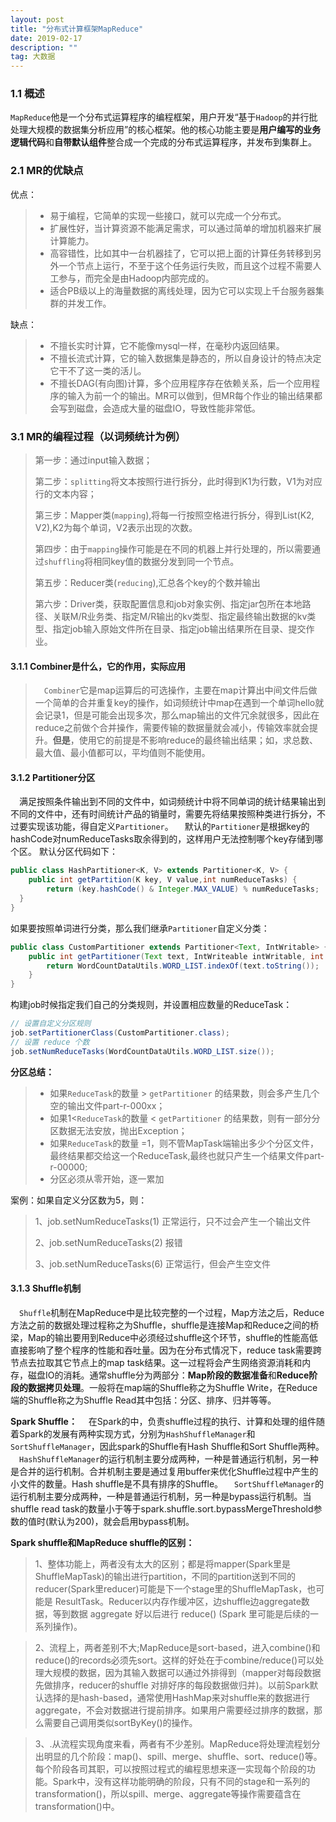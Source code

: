 ```yaml
---
layout: post
title: "分布式计算框架MapReduce"
date: 2019-02-17
description: ""
tag: 大数据
---
```

### 1.1 概述
​		`MapReduce`他是一个分布式运算程序的编程框架，用户开发“基于`Hadoop`的并行批处理大规模的数据集分析应用”的核心框架。他的核心功能主要是**用户编写的业务逻辑代码**和**自带默认组件**整合成一个完成的分布式运算程序，并发布到集群上。

### 2.1 MR的优缺点

优点：

> * 易于编程，它简单的实现一些接口，就可以完成一个分布式。
> * 扩展性好，当计算资源不能满足需求，可以通过简单的增加机器来扩展计算能力。
> * 高容错性，比如其中一台机器挂了，它可以把上面的计算任务转移到另外一个节点上运行，不至于这个任务运行失败，而且这个过程不需要人工参与，而完全是由Hadoop内部完成的。
> * 适合PB级以上的海量数据的离线处理，因为它可以实现上千台服务器集群的并发工作。

缺点：

> * 不擅长实时计算，它不能像mysql一样，在毫秒内返回结果。
> * 不擅长流式计算，它的输入数据集是静态的，所以自身设计的特点决定它干不了这一类的活儿。
> * 不擅长DAG(有向图)计算，多个应用程序存在依赖关系，后一个应用程序的输入为前一个的输出。MR可以做到，但MR每个作业的输出结果都会写到磁盘，会造成大量的磁盘IO，导致性能非常低。

### 3.1 MR的编程过程（以词频统计为例）

> 第一步：通过input输入数据；
>
> 第二步：`splitting`将文本按照行进行拆分，此时得到K1为行数，V1为对应行的文本内容；
>
> 第三步：Mapper类(`mapping`),将每一行按照空格进行拆分，得到List(K2, V2),K2为每个单词，V2表示出现的次数。
>
> 第四步：由于`mapping`操作可能是在不同的机器上并行处理的，所以需要通过`shuffling`将相同key值的数据分发到同一个节点。
>
> 第五步：Reducer类(`reducing`),汇总各个key的个数并输出
>
> 第六步：Driver类，获取配置信息和job对象实例、指定jar包所在本地路径、关联M/R业务类、指定M/R输出的kv类型、指定最终输出数据的kv类型、指定job输入原始文件所在目录、指定job输出结果所在目录、提交作业。

#### 3.1.1 Combiner是什么，它的作用，实际应用
> &emsp;`Combiner`它是map运算后的可选操作，主要在map计算出中间文件后做一个简单的合并重复key的操作，如词频统计中map在遇到一个单词hello就会记录1，但是可能会出现多次，那么map输出的文件冗余就很多，因此在reduce之前做个合并操作，需要传输的数据量就会减小，传输效率就会提升。**但是**，使用它的前提是不影响reduce的最终输出结果；如，求总数、最大值、最小值都可以，平均值则不能使用。

#### 3.1.2 Partitioner分区
&emsp;满足按照条件输出到不同的文件中，如词频统计中将不同单词的统计结果输出到不同的文件中，还有时间统计产品的销量时，需要先将结果按照种类进行拆分，不过要实现该功能，得自定义`Partitioner`。
&emsp;默认的`Partitioner`是根据key的hashCode对numReduceTasks取余得到的，这样用户无法控制哪个key存储到哪个区。
默认分区代码如下：
```java
public class HashPartitioner<K, V> extends Partitioner<K, V> {
	public int getPartition(K key, V value,int numReduceTasks) {
    	return (key.hashCode() & Integer.MAX_VALUE) % numReduceTasks;
  }
}
```

如果要按照单词进行分类，那么我们继承`Partitioner`自定义分类：

```java
public class CustomPartitioner extends Partitioner<Text, IntWritable> {
    public int getPartitioner(Text text, IntWriteable intWritable, int numPartitions){
       	return WordCountDataUtils.WORD_LIST.indexOf(text.toString());
    }
}
```

构建job时候指定我们自己的分类规则，并设置相应数量的ReduceTask：

```java
// 设置自定义分区规则
job.setPartitionerClass(CustomPartitioner.class);
// 设置 reduce 个数
job.setNumReduceTasks(WordCountDataUtils.WORD_LIST.size());
```

**分区总结：**

> - 如果`ReduceTask`的数量 > `getPartitioner` 的结果数，则会多产生几个空的输出文件part-r-000xx；
> - 如果1<`ReduceTask`的数量 < `getPartitioner` 的结果数，则有一部分分区数据无法安放，抛出Exception；
> - 如果`ReduceTask`的数量 =1，则不管MapTask端输出多少个分区文件，最终结果都交给这一个ReduceTask,最终也就只产生一个结果文件part-r-00000;
> - 分区必须从零开始，逐一累加

案例：如果自定义分区数为5，则：

> 1、job.setNumReduceTasks(1)    正常运行，只不过会产生一个输出文件
>
> 2、job.setNumReduceTasks(2)    报错
>
> 3、job.setNumReduceTasks(6)     正常运行，但会产生空文件

####  3.1.3 Shuffle机制

&emsp;`Shuffle`机制在MapReduce中是比较完整的一个过程，Map方法之后，Reduce方法之前的数据处理过程称之为Shuffle，shuffle是连接Map和Reduce之间的桥梁，Map的输出要用到Reduce中必须经过shuffle这个环节，shuffle的性能高低直接影响了整个程序的性能和吞吐量。因为在分布式情况下，reduce task需要跨节点去拉取其它节点上的map task结果。这一过程将会产生网络资源消耗和内存，磁盘IO的消耗。通常shuffle分为两部分：**Map阶段的数据准备**和**Reduce阶段的数据拷贝处理**。一般将在map端的Shuffle称之为Shuffle Write，在Reduce端的Shuffle称之为Shuffle Read其中包括：分区、排序、归并等等。

**Spark Shuffle：**
&emsp;在Spark的中，负责shuffle过程的执行、计算和处理的组件随着Spark的发展有两种实现方式，分别为`HashShuffleManager`和`SortShuffleManager`，因此spark的Shuffle有Hash Shuffle和Sort Shuffle两种。
&emsp;`HashShuffleManager`的运行机制主要分成两种，一种是普通运行机制，另一种是合并的运行机制。合并机制主要是通过复用buffer来优化Shuffle过程中产生的小文件的数量。Hash shuffle是不具有排序的Shuffle。
&emsp;`SortShuffleManager`的运行机制主要分成两种，一种是普通运行机制，另一种是bypass运行机制。当shuffle read task的数量小于等于spark.shuffle.sort.bypassMergeThreshold参数的值时(默认为200)，就会启用bypass机制。

**Spark shuffle和MapReduce shuffle的区别：**
> 1、整体功能上，两者没有太大的区别；都是将mapper(Spark里是ShuffleMapTask)的输出进行partition，不同的partition送到不同的reducer(Spark里reducer)可能是下一个stage里的ShuffleMapTask，也可能是 ResultTask。Reducer以内存作缓冲区，边shuffle边aggregate数据，等到数据 aggregate 好以后进行 reduce() (Spark 里可能是后续的一系列操作)。

> 2、流程上，两者差别不大;MapReduce是sort-based，进入combine()和reduce()的records必须先sort。这样的好处在于combine/reduce()可以处理大规模的数据，因为其输入数据可以通过外排得到（mapper对每段数据先做排序，reducer的shuffle 对排好序的每段数据做归并)。以前Spark默认选择的是hash-based，通常使用HashMap来对shuffle来的数据进行aggregate，不会对数据进行提前排序。如果用户需要经过排序的数据，那么需要自己调用类似sortByKey()的操作。

> 3、.从流程实现角度来看，两者有不少差别。MapReduce将处理流程划分出明显的几个阶段：map()、spill、merge、shuffle、sort、reduce()等。每个阶段各司其职，可以按照过程式的编程思想来逐一实现每个阶段的功能。Spark中，没有这样功能明确的阶段，只有不同的stage和一系列的transformation()，所以spill、merge、aggregate等操作需要蕴含在transformation()中。
